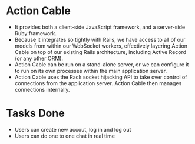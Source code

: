 # Action Cable

- It provides both a client-side JavaScript framework, and a server-side Ruby framework.
- Because it integrates so tightly with Rails, we have access to all of our models from within our WebSocket workers, effectively layering Action Cable on top of our existing Rails architecture, including Active Record (or any other ORM).
- Action Cable can be run on a stand-alone server, or we can configure it to run on its own processes within the main application server.
- Action Cable uses the Rack socket hijacking API to take over control of connections from the application server. Action Cable then manages connections internally.


# Tasks Done

- Users can create new accout, log in and log out
- Users can do one to one chat in real time
